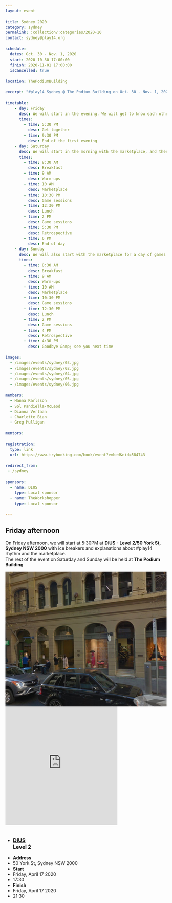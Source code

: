 ```yaml
---
layout: event

title: Sydney 2020
category: sydney
permalink: :collection/:categories/2020-10
contact: sydney@play14.org

schedule:
  dates: Oct. 30 - Nov. 1, 2020
  start: 2020-10-30 17:00:00
  finish: 2020-11-01 17:00:00
  isCancelled: true

location: ThePodiumBuilding

excerpt: "#play14 Sydney @ The Podium Building on Oct. 30 - Nov. 1, 2020"

timetable:
    - day: Friday
      desc: We will start in the evening. We will get to know each other over a bit of food and drinks, and a few games.
      times:
        - time: 5:30 PM
          desc: Get together
        - time: 9:30 PM
          desc: End of the first evening
    - day: Saturday
      desc: We will start in the morning with the marketplace, and then we will play games all day long.
      times:
        - time: 8:30 AM
          desc: Breakfast
        - time: 9 AM
          desc: Warm-ups
        - time: 10 AM
          desc: Marketplace
        - time: 10:30 PM
          desc: Game sessions
        - time: 12:30 PM
          desc: Lunch
        - time: 2 PM
          desc: Game sessions
        - time: 5:30 PM
          desc: Retrospective
        - time: 6 PM
          desc: End of day
    - day: Sunday
      desc: We will also start with the marketplace for a day of games. 
      times:
        - time: 8:30 AM
          desc: Breakfast
        - time: 9 AM
          desc: Warm-ups
        - time: 10 AM
          desc: Marketplace
        - time: 10:30 PM
          desc: Game sessions
        - time: 12:30 PM
          desc: Lunch
        - time: 2 PM
          desc: Game sessions
        - time: 4 PM
          desc: Retrospective
        - time: 4:30 PM
          desc: Goodbye &amp; see you next time

images:
  - /images/events/sydney/03.jpg
  - /images/events/sydney/02.jpg
  - /images/events/sydney/04.jpg
  - /images/events/sydney/05.jpg
  - /images/events/sydney/06.jpg

members:
  - Hanna Karlsson
  - Sol Pandiella-McLeod
  - Dianna Verlaan
  - Charlotte Bian
  - Greg Mulligan

mentors:

registration:
  type: link
  url: https://www.trybooking.com/book/event?embed&eid=584743

redirect_from:
 - /sydney

sponsors:
  - name: DIUS
    type: Local sponsor
  - name: TheWorkshopper
    type: Local sponsor

---
```


## Friday afternoon

<p>
  On Friday afternoon, we will start at 5:30PM at <strong>DiUS - Level 2/50 York St, Sydney NSW 2000</strong> with ice breakers and explanations about #play14 rhythm and the marketplace.<br>
  The rest of the event on Saturday and Sunday will be held at <strong>The Podium Building</strong>
</p>
<div class='row'>
  <div class='two spacing'></div>
  <!-- Images -->
  <div class='large-5 columns'>
    <div class='mod modBoxedSlider'>
      <div class='slides'>
          <div class="slide">
            <img src="/images/events/sydney/2020/DiUS.jpg" alt="" style="display:block; max-height:500px; width: auto;">
          </div>
      </div>
    </div>
  </div>
  <div class='large-3 columns'>
    <iframe src="https://www.google.com/maps/embed?pb=!1m14!1m8!1m3!1d13251.104384857585!2d151.2062828!3d-33.8696608!3m2!1i1024!2i768!4f13.1!3m3!1m2!1s0x0%3A0xa7f6d660b480fb39!2sDiUS!5e0!3m2!1sen!2slu!4v1576777675215!5m2!1sen!2slu" width="350" height="370" frameborder="0" style="border:0" allowfullscreen></iframe>
  </div>
  <div class='large-3 columns'>
    <ul class='info'>
      <li>
        <h3>
          <a href="https://www.dius.com.au/" target="_blank">
            DiUS
          </a>
          <br>
          Level 2
        </h3>
      </li>
        <li>
          <div class='spacing'></div>
          <strong>Address</strong>
        </li>
        <li>
          50 York St, Sydney NSW 2000
        </li>
        <li>
          <div class='spacing'></div>
          <strong>Start</strong>
        </li>
        <li>
          Friday, April 17 2020
        </li>
        <li>
          17:30
        </li>
        <li>
          <div class='spacing'></div>
          <strong>Finish</strong>
        </li>
        <li>
          Friday, April 17 2020
        </li>
        <li>
          21:30
        </li>
    </ul>
  </div>
</div>
